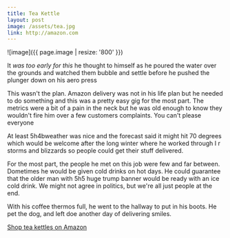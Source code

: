 ```yaml
---
title: Tea Kettle
layout: post
image: /assets/tea.jpg
link: http://amazon.com
---
```

![image]({{ page.image | resize: '800' }})
          
It *was too early for this* he thought to himself as he poured the water over the grounds and watched them bubble and settle before he pushed the plunger down on his aero press

This wasn't the plan. Amazon delivery was not in his life plan but he needed to do something and this was a pretty easy gig for the most part. The metrics were a bit of a pain in the neck but he was old enough to know they wouldn't fire him over a few customers complaints. You can't please everyone

At least 5h4bweather was nice and the forecast said it might hit 70 degrees which would be welcome after the long winter where he worked through I r storms and blizzards so people could get their stuff delivered. 

For the most part, the people he met on this job were few and far between. Dometimes he would be given cold drinks on hot days. He could guarantee that the older man with 5h5 huge trump banner would be ready with an ice cold drink. We might not agree in politics, but we're all just people at the end.  

With his coffee thermos full, he went to the hallway to put in his boots. He pet the dog, and left doe another day of delivering smiles. 

[Shop tea kettles on Amazon](https://amzn.to/485cBZB)
